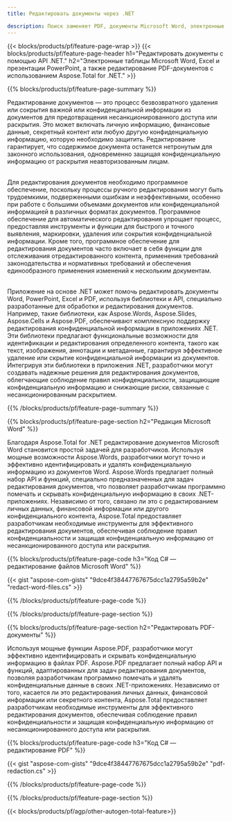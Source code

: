 ```yaml
---
title: Редактировать документы через .NET 

description: Поиск заменяет PDF, документы Microsoft Word, электронные таблицы Excel и данные презентаций PowerPoint через приложение .NET. Код C# указан
---
```


{{< blocks/products/pf/feature-page-wrap >}}
{{< blocks/products/pf/feature-page-header h1="Редактировать документы с помощью API .NET." h2="Электронные таблицы Microsoft Word, Excel и презентации PowerPoint, а также редактирование PDF-документов с использованием Aspose.Total for .NET." >}}

{{% blocks/products/pf/feature-page-summary %}}

Редактирование документов — это процесс безвозвратного удаления или сокрытия важной или конфиденциальной информации из документов для предотвращения несанкционированного доступа или раскрытия. Это может включать личную информацию, финансовые данные, секретный контент или любую другую конфиденциальную информацию, которую необходимо защитить. Редактирование гарантирует, что содержимое документа останется нетронутым для законного использования, одновременно защищая конфиденциальную информацию от раскрытия неавторизованным лицам. <br /><br />

Для редактирования документов необходимо программное обеспечение, поскольку процессы ручного редактирования могут быть трудоемкими, подверженными ошибкам и неэффективными, особенно при работе с большими объемами документов или конфиденциальной информацией в различных форматах документов. Программное обеспечение для автоматического редактирования упрощает процесс, предоставляя инструменты и функции для быстрого и точного выявления, маркировки, удаления или сокрытия конфиденциальной информации. Кроме того, программное обеспечение для редактирования документов часто включает в себя функции для отслеживания отредактированного контента, применения требований законодательства и нормативных требований и обеспечения единообразного применения изменений к нескольким документам.<br /><br />

Приложение на основе .NET может помочь редактировать документы Word, PowerPoint, Excel и PDF, используя библиотеки и API, специально разработанные для обработки и редактирования документов. Например, такие библиотеки, как Aspose.Words, Aspose.Slides, Aspose.Cells и Aspose.PDF, обеспечивают комплексную поддержку редактирования конфиденциальной информации в приложениях .NET. Эти библиотеки предлагают функциональные возможности для идентификации и редактирования определенного контента, такого как текст, изображения, аннотации и метаданные, гарантируя эффективное удаление или скрытие конфиденциальной информации из документов. Интегрируя эти библиотеки в приложения .NET, разработчики могут создавать надежные решения для редактирования документов, облегчающие соблюдение правил конфиденциальности, защищающие конфиденциальную информацию и снижающие риски, связанные с несанкционированным раскрытием.


{{% /blocks/products/pf/feature-page-summary  %}}

{{% blocks/products/pf/feature-page-section  h2="Редакция Microsoft Word" %}}

Благодаря Aspose.Total for .NET редактирование документов Microsoft Word становится простой задачей для разработчиков. Используя мощные возможности Aspose.Words, разработчики могут точно и эффективно идентифицировать и удалять конфиденциальную информацию из документов Word. Aspose.Words предлагает полный набор API и функций, специально предназначенных для задач редактирования документов, что позволяет разработчикам программно помечать и скрывать конфиденциальную информацию в своих .NET-приложениях. Независимо от того, связано ли это с редактированием личных данных, финансовой информации или другого конфиденциального контента, Aspose.Total предоставляет разработчикам необходимые инструменты для эффективного редактирования документов, обеспечивая соблюдение правил конфиденциальности и защищая конфиденциальную информацию от несанкционированного доступа или раскрытия.

{{% blocks/products/pf/feature-page-code h3="Код C# — редактирование файлов Microsoft Word" %}}

{{< gist "aspose-com-gists" "9dce4f38447767675dcc1a2795a59b2e" "redact-word-files.cs" >}}

{{% /blocks/products/pf/feature-page-code  %}}

{{% /blocks/products/pf/feature-page-section %}}

{{% blocks/products/pf/feature-page-section  h2="Редактировать PDF-документы" %}}

Используя мощные функции Aspose.PDF, разработчики могут эффективно идентифицировать и скрывать конфиденциальную информацию в файлах PDF. Aspose.PDF предлагает полный набор API и функций, адаптированных для задач редактирования документов, позволяя разработчикам программно помечать и удалять конфиденциальные данные в своих .NET-приложениях. Независимо от того, касается ли это редактирования личных данных, финансовой информации или секретного контента, Aspose.Total предоставляет разработчикам необходимые инструменты для эффективного редактирования документов, обеспечивая соблюдение правил конфиденциальности и защищая конфиденциальную информацию от несанкционированного доступа или раскрытия.

{{% blocks/products/pf/feature-page-code h3="Код C# — редактирование PDF" %}}

{{< gist "aspose-com-gists" "9dce4f38447767675dcc1a2795a59b2e" "pdf-redaction.cs" >}}

{{% /blocks/products/pf/feature-page-code  %}}

{{% /blocks/products/pf/feature-page-section %}}

{{< blocks/products/pf/agp/other-autogen-total-feature>}}